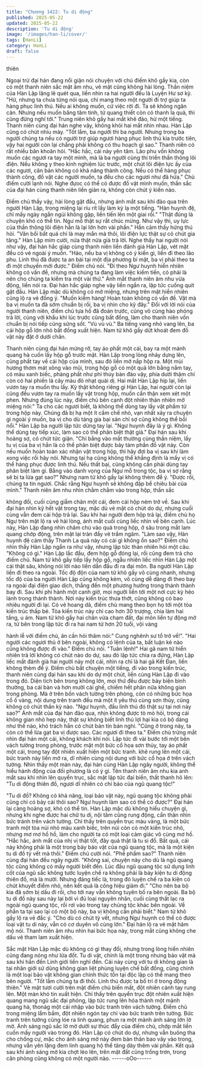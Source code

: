```yaml
---
title: "Chương 1422: Tu di động"
published: 2025-05-22
updated: 2025-05-22
description: 'Tu di động'
image: '/images/han-li/cover/'
tags: [HanLi]
category: HanLi
draft: false
---
```


thiên

Ngoại trừ đại hán đang nổi giận nói chuyện với chủ điếm khô gầy
kia, còn có một thanh niên sắc mặt âm nhu, vẻ mặt cũng không
hài lòng.
Thần niệm của Hàn Lập lặng lẽ quét qua, liền nhìn ra hai người
đều là Luyện Hư sơ kỳ.
"Hừ, nhưng ta chưa từng nói qua, chỉ mang theo một người đi trợ
giúp ta hàng phục linh thú. Nếu ai không muốn, cứ việc rời đi. Ta
sẽ không ngăn cản. Nhưng nếu muốn băng tâm tinh, tử quang
thiết còn có thanh la quả, thì cũng đừng nghĩ tới." Trung niên khô
gầy hai mắt khẽ đảo, hừ một tiếng.
Thanh niên cùng đại hán nghe vậy, không khỏi hai mắt nhìn nhau.
Hàn Lập cũng có chút nhíu mày.
"Tốt lắm, ba người thì ba người. Nhưng trong ba người chúng ta
nếu có người trợ giúp ngươi hàng phục linh thú kia trước tiên, vậy
hai người còn lại chẳng phải không có thu hoạch gì sao." Thanh
niên có rất nhiều băn khoăn hỏi.
"Hắc hắc, cái này yên tâm. Lão phu vốn không muốn các ngươi ra
tay một mình, mà là ba người cùng thi triển thần thông lôi điện.
Nếu không y theo kinh nghiệm lúc trước, một chút lôi điện lực ấy
của các ngươi, căn bản không có khả năng thành công. Nếu có
thể hàng phục thành công, đồ vật các người muốn, ta đều cho các
ngươi như đã hứa." Chủ điếm cười lạnh nói.
Nghe đựoc có thể có được đồ vật mình muốn, thần sắc của đại
hán cùng thanh niên liền giản ra, không còn chút ý kiến nào.

Điếm chủ thấy vậy, hài lòng gật đầu, nhưng ánh mắt sau khi đảo
qua trên người Hàn Lập, trong miệng lại ríu rít lấy làm kỳ lạ một
tiếng.
"Hàn huynh đệ, chỉ mấy ngày ngắn ngủi không gặp, liền tiến lên
một giai rồi."
"Thật đúng là chuyện khó có thể tin. Ngư mỗ thật sự rất chúc
mừng. Như vậy thì, uy lực của thần thông lôi điện hẳn là lại lớn
hơn vài phần." Hắn cảm thấy hứng thú hỏi.
"Vãn bối bất quá chỉ là may mắn mà thôi, lôi điện lực thật sự có
chút gia tăng." Hàn Lập mỉm cười, nửa thật nửa giả trả lời.
Nghe thấy hai người nói như vậy, đại hán hắc giáp cùng thanh
niên liền đánh giá Hàn Lập, vét mặt đều có vẻ ngoài ý muốn.
"Hảo, nếu ba vị không có ý kiến gì, liền đi theo lão phu. Linh thú
đã được ta an bài tại một địa phương bí mật, ba vị phải theo ta đi
một chuyến mới được." Điếm chủ nói.
"Đi theo Ngư huynh hiển nhiên không có vấn đề, nhưng mà chúng
ta đang làm việc kiếm tiền, có phải là nên cho chúng ta kiểm tra
một vài thứ." Ánh mắt thanh niên âm nhu vừa động, liền nói ra.
Đại hán hắc giáp nghe vậy liền ngẩn ra, lập tức cuống quít gật
đầu. Hàn Lập mặc dù không có mở miệng, nhưng trên mặt hiển
nhiên cũng lộ ra vẻ đồng ý.
"Muốn kiểm hàng! Hoàn toàn không có vấn đề. Vật mà ba vị
muốn ta đã sớm chuẩn bị rồi, ba vị nhìn cho kỹ đây." Đối với lời
nói của người thanh niên, điếm chủ tựa hồ đã đoán trước, cũng
vô cùng hào phóng trả lời, cùng với khẩu khí lúc trước cũng bất
đồng, làm cho thanh niên vốn chuẩn bị nói tiếp cũng sửng sốt.
"Vù vù vù." Ba tiếng vang nhỏ vang lên, ba cái hộp gỗ lớn nhỏ bất
đồng xuất hiện.
Nam tử khô gầy dứt khoát đem đồ vật này đặt ở dưới chân.

Thanh niên cùng đại hán mừng rỡ, tay áo phất một cái, bay ra
một mảnh quang hà cuốn lấy hộp gỗ trước mặt.
Hàn Lập trong lòng nhảy dựng lên, cũng phất tay về cái hộp của
mình, sau đó liền mở nắp hộp ra.
Một mùi hương thơm mát xông vào mũi, trong hộp gỗ có một quả
lớn bằng nắm tay, có màu xanh biếc, phảng phất như phỉ thúy
bàn đào vậy, phía dưới thậm chí còn có hai phiến lá cây màu đỏ
nhạt quái dị. Hai mắt Hàn Lập híp lại, liền vươn tay ra muốn thu
lấy.
Kỳ thật không riêng gì Hàn Lập, hai người còn lại cũng đều vươn
tay ra muốn lấy vật trong hộp, muốn cẩn thận xem xét một phen.
Nhưng đúng lúc này, điếm chủ bên cạnh đột nhiên thản nhiên mở
miệng nói:" Ta cho các ngươi biết, là không thể dùng tay lấy vật
phẩm từ trong hộp này. Chúng đã bị hạ một ít cấm chế nhỏ, vạn
nhất xảy ra chuyện gì ngoài ý muốn, ba vị cho dù táng gia bại sản
chỉ sợ cũng không thể bồi nổi."
Hàn Lập ba người lập tức dừng tay lại.
"Ngư huynh đây là ý gì. Không thể dùng tay tiếp xúc, làm sao có
thể phân biệt thật giả." Đại hán sau khi hoảng sợ, có chút tức
giận.
"Chỉ bằng vào mắt thường cùng thần niệm, lấy tu vị của ba vị hẳn
là có thể phân biệt được bảy tám phần đồ vật này. Còn nếu muốn
hoàn toàn xác nhận vật trong hộp, thì hãy đợi ba vị sau khi làm
xong việc rồi hãy nói. Nhưng tại hạ cũng không thể khẳng định là
mấy vị có thể hàng phục được linh thú. Nếu thất bại, cũng không
cần phải dùng tay phân biệt làm gì. Bằng vào danh vọng của Ngư
mỗ trong tộc, ba vị sợ rằng sẽ bị ta lừa gạt sao?" Nhưng nam tử
khô gầy lại không thèm để ý.
"Được rồi, chúng ta tin ngươi. Chắc rằng Ngư huynh sẽ không
đập bể chiêu bài của mình."
Thanh niên âm nhu nhìn chằm chằm vào trong hộp, thần sắc

không đổi, cuối cùng giẫm chân một cái, đem cái hộp ném trở về.
Sau khi đại hán nhìn kỹ hết vật trong tay, mặc dù vẻ mặt có chút
do dự, nhưng cuối cùng vẫn đem cái hộp trả lại.
Sau khi hai người đem hộp trả lại, điếm chủ họ Ngư trên mặt lộ ra
vẻ hài lòng, ánh mắt cuối cùng liếc nhìn về bên cạnh.
Lúc này, Hàn Lập đang nhìn chăm chú vào quả trong hộp, ở sâu
trong mắt lam quang chớp động, trên mặt lại tràn đầy vẻ trầm
ngâm.
"Làm sao vậy, Hàn huynh đệ cảm thấy Thanh La quả này có cái
gì không ổn sao?" Điếm chủ nhìn thấy Hàn Lập ngẩn ra như vậy,
nhưng lập tức thản nhiên hỏi một câu.
"Không có gì." Hàn Lập lắc đầu, đem hộp gỗ đóng lại, rồi cũng
đem trả cho điếm chủ.
Nam tử khô gầy tiếp lấy hộp gỗ, ngẫu nhiên liếc nhìn Hàn Lập
một cái thật sâu, không nói lời nào liền dẫn đầu đi ra đại môn.
Ba người Hàn Lập liền đi theo ra ngoài.
Tốc độ độn của nam tử khô gầy vô cùng nhanh, nhưng tốc độ của
ba người Hàn Lập cũng không kém, vô cùng dễ dàng đi theo bay
ra ngoài đại điện giao dịch, thẳng đến một phương hướng trong
thánh thành bay đi.
Sau khi phi hành một canh giờ, mọi ngưởi liền tới một nơi cực kỳ
hẻo lánh trong thánh thành.
Nơi này kiến trúc thưa thớt, cũng không có bao nhiêu người đi lại.
Có vẻ hoang dã, điếm chủ mang theo bọn họ tới một tòa kiến trúc
thấp bé.
Tòa kiến trúc này chỉ cao hơn 30 trượng, chia làm hai tầng, u ám.
Nam tử khô gầy hai chân vừa chạm đất, đại môn liền tự động mở
ra, từ bên trong lập tức đi ra hai nam tử hơn 20 tuổi, vội vàng

hành lễ với điếm chủ, ân cần hỏi thăm nói:" Cung nghênh sư tổ
trở về!". "Hai người các ngươi thủ ở bên ngoài, không có lệnh của
ta, bất luận kẻ nào cũng không được đi vào." Điếm chủ nói. "Tuân
lệnh!" Hai gã nam tử hiển nhiên trả lời không có chút nào do dự,
sau đó lập tức chia ra đứng, Hàn Lập liếc mắt đánh già hai người
này một cái, nhìn ra chỉ là hai gã Kết Đan, liền không thèm để ý.
Điếm chủ bắt chuyện một tiếng, đi vào trong kiến trúc, thanh niên
cùng đại hán sau khi do dự một chút, liền cùng Hàn Lập đi vào
trong đó.
Diện tích bên trong không lớn, mọi thứ đều được bày biện bình
thường, ba cái bàn và hơn mười cái ghế, chiếm hết phân nữa
không gian trong phòng.
Mà ở trên bốn vách tường trên phòng, còn có những bức họa cổ
ố vàng, nội dung trên tranh đều mà một ít yêu thú cùng sơn thủy,
cũng không có chút thần kỳ nào.
"Ngư huynh, đầu linh thú đó thật sự tại nơi này sao?" Ánh mắt của
đại hán đảo qua, nhịn không được tò mò hỏi, trong cái không gian
nhỏ hẹp này, thật sự không biết linh thú lợi hại kia có bộ dáng như
thế nào, khó trách hắn có chút bán tín bán nghi.
"Cũng ở trong này, ta còn có thể lừa gạt ba vị được sao. Các
ngươi đi theo ta." Điếm chủ trừng mắt nhìn đại hán một cái, không
khách khí nói. Lập tức đi vài bước tới một bên vách tường trong
phòng, trước mặt một bức cổ họa sơn thủy, tay áo phất một cái,
trong tay đột nhiên xuất hiện một bức tranh.
khẽ rung lên một cái, bức tranh này liền mở ra, dĩ nhiên cùng nội
dung với bức cổ họa ở trên vách tường.
Nhìn thấy một màn này, đại hán cùng Hàn Lập ngây người, không
thể hiểu hành động của đối phương là có ý gì. Tên thanh niên âm
nhu kia anh mắt sau khi nhìn lên quyển trục, sắc mặt lập tức đại
biến, thất thanh hô lên:
"Tu di động thiên đồ, ngươi dĩ nhiên có chí báo của ngũ quang
tộc!"

"Tu di đồ? Không có khả năng, loại bảo vật này, ngũ quang tộc
không phải cũng chỉ có bảy cái thôi sao? Ngư huynh làm sao có
thể có được?" Đại hán lại càng hoảng sợ, khó có thể tin.
Hàn Lập mặc dù không hiểu chuyện gì, nhưng khi nghe được hai
chữ tu di, nội tâm cũng rung động, cẩn thân nhìn bức tránh trên
vách tường.
Chỉ thấy trên quyển trục màu vàng, là một bức tranh một tòa núi
nhỏ màu xanh biếc, trên núi còn có một kiến trúc nhỏ, nhưng mơ
mơ hồ hồ, làm cho người ta có một loại cảm giác vô cùng mơ hồ.
"Hắc hắc, ánh mắt của nhị vị thật tốt, đây quả thật là tu si đồ. Bất
quá, cái này không phải là một trong bảy bảo vật của ngũ quang
tộc, mà là một kiện tu di đồ tỳ vết mà thôi." Điếm chủ cười nói.
"Phế phẩm sao?" Thanh niên cùng đại hán đều ngây người.
"Không sai, chuyện này cho dù là ngũ quang tộc cũng không có
mấy người biết đến. Lúc đầu ngũ quang tộc sử dụng linh cốt của
ngũ sắc không tước luyện chế ra không phải là bảy kiện tu di
động thiên đồ, mà là mười. Nhưng đáng tiếc là, trong đó luyện
chế ra ba kiện có chút khuyết điểm nhỏ, nên kết quả là công hiệu
giảm đi."
"Cho nên ba bộ kia đã sớm bị dấu đi rồi, cho tới nay vẫn không
tuyên bố ra bên ngoài. Ba bộ tu di đồ này sau này lại bởi vì đủ loại
nguyên nhân, cuối cùng thất lạc ra ngoài ngũ quang tộc, rồi rơi
vào trong tay chủng tộc khác bên ngoài. Về phần ta tại sao lại có
một bộ này, ba vị không cần phải biết." Nam tử khô gầy lộ ra vẻ
đắc ý.
"Cho dù có chút tỳ vết, nhưng Ngư huynh có thể có được loại vật
tu di này, vẫn có cơ duyên vô cùng lớn." Đại hán lộ ra vẻ mặt hâm
mộ nói.
Thanh niên âm nhu nhìn hai bức họa này, trong mắt cũng không
che dấu vẻ tham lam xuất hiện.

Sắc mặt Hàn Lập mặc dù không có gì thay đổi, nhưng trong lòng
hiển nhiên cũng đang nóng như lửa đốt.
Tu di vật, chính là một trong nhưng bảo vật mà sau khi hắn đến
Linh giới liền nghĩ đến. Cái này cùng với tu di không gian là tại
nhân giới sử dũng không gian liệt phùng luyện chế bất đồng, cũng
chính là một loại bảo vật không gian chính thức tồn tại độc lập có
thể mang theo bên người.
"Tốt lắm chúng ta đi thôi. Linh thú được ta bố trí ở trong động
thiên." Vẻ mặt tươi cười trên mặt điếm chủ biến mất, đột nhiên
cánh tay rung lên.
Một màn khó tin xuất hiện.
Chỉ thấy trên quyển trục đột nhiên xuất hiện quang mang ngũ sắc
đại phóng, lập tức rung lên hóa thành một mảnh quang hà,
thonág một cái nhập vào bức tranh trên vách tường.
Điếm chủ trong miệng lẩm bầm, đột nhiên ngón tay chỉ vào bức
tranh trên tường.
Bức tranh trên tường cũng lóe ra linh quang, phun ra một mảnh
ánh sáng lớn lờ mờ.
Ánh sáng ngũ sắc lờ mờ dưới sự thúc đẩy của điếm chủ, chớp
mắt liền cuốn mấy người vào trong đó.
Hàn Lập có chút do dự, nhưng vẫn buông tha cho chống cự, mặc
cho ánh sáng mờ này đem bản thân bao vây vào trong, nhưng
vẫn yên lặng đem linh quang hộ thể tăng dày thêm vài phần.
Kết quả sau khi ánh sáng mờ kia chợt léo lên, trên mặt đất cũng
trống trơn, trong căn phòng cũng không có một người nào.
------oOo------

